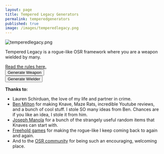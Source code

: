 ```yaml
---
layout: page
title: Tempered Legacy Generators
permalink: temperedgenerators
published: true
image: /images/temperedlegacy.png
---
```

![temperedlegacy.png]({{site.url}}/images/temperedlegacy.png)

Tempered Legacy is a rogue-like OSR framework where you are a weapon wielded by many. 

<div class="h2 tightSpacing"><a href="/tempered-legacy">Read the rules here.</a></div>

<div class="row">
  <div class="col-md-6 col-12 tightSpacing buttonWrapper"><button id="weaponButton" class="btn btn-primary btn-lg" onclick="weapon()">Generate Weapon</button></div>
  <div class="col-md-6 col-12 tightSpacing buttonWrapper"><button id="wielderButton" class="btn btn-primary btn-lg" onclick="wielder()">Generate Wielder</button></div>
</div>

<div class="container generatorCard" id="weaponCard" style="display:none;">
  <h1 class="tightSpacing" id="weaponName">Silver Rapier</h1>
  <p id="weaponDesc">A simple but well-crafted blade</p>
  <h2 class="tightSpacing">Already Stored in the Weapon:</h2>
  <div class="row">
		<div class="col-md-5 col-12 tightSpacing p" id="weaponSpell" style="border:darkgray dashed;">Fireball</div>
    <div class="col tightSpacing"></div>
		<div class="col-md-6 col-12 tightSpacing p" id="weaponTemperament" style="border:darkgray dashed;">Run to the end of the world and defeat the legion-demon Yog Soggoth who not only killed your family but all past family as well. Also you will need to return to the place of darkness and secure the shadow heart for your divine blade.</div>
    <div class="col-12 tightSpacing p" id="weaponMemory" style="border:darkgray dashed;">Fireball</div>
    <div class="col-md-5 col-12 tightSpacing p" style="border:darkgray dashed;">Empty slot. Room for a History, Temperament, or Spell from a future Wielder.</div>
    <div class="col tightSpacing"></div>
    <div class="col-md-5 col-12 tightSpacing p" style="border:darkgray dashed;">Empty slot. Room for a History, Temperament, or Spell from a future Wielder.</div>

  </div>
</div>

<div class="container generatorCard" id="wielderCard" style="display:none;">
  <div class="row">
    <div class="col-8 tightSpacing h1" id="charName">Click the Button!</div>
    <div class="col-xl-4 col-6 tightSpacing h1" id="charHP"></div>
  </div>
  <div class="row">
		<div class="col-lg-2 col-4 tightSpacing h3" id="charSTR"></div>
		<div class="col-lg-2 col-4 tightSpacing h3" id="charDEX"></div>
		<div class="col-lg-2 col-4 tightSpacing h3" id="charCON"></div>
		<div class="col-lg-2 col-4 tightSpacing h3" id="charINT"></div>
		<div class="col-lg-2 col-4 tightSpacing h3" id="charWIS"></div>
		<div class="col-lg-2 col-4 tightSpacing h3" id="charCHA"></div>
	</div>
  <hr class="tightSpacing">
  <p id="charTemperament"></p>
  <p id="charHistory"></p>
  <div class="row">
		<div class="col-lg-4 col-6 tightSpacing" id="charPhysique"></div>
		<div class="col-lg-4 col-6 tightSpacing" id="charSkin"></div>
		<div class="col-lg-4 col-6 tightSpacing" id="charFace"></div>
		<div class="col-lg-4 col-6 tightSpacing" id="charHair"></div>
		<div class="col-lg-4 col-6 tightSpacing" id="charSpeech"></div>
		<div class="col-lg-4 col-6 tightSpacing" id="charClothing"></div>
  </div>
  <div class="row">
    <div class="col-12">
      <h2 id="charSlots" class="tightSpacing"></h2>
      <p>
        You can choose from <strong>any or all</strong> of the items below to fill your inventory slots. Unless otherwise noted, each item takes up one slot. 
      </p>
      <p id="charItems"></p>
    </div>
  </div>
</div>

**Thanks to:**

 - Lauren Schirduan, the love of my life and partner in crime. 
 - [Ben Milton](https://www.youtube.com/channel/UCvYwePdbWSEwUa-Pk02u3Zw) for making Knave, Maze Rats, incredible Youtube reviews, and a bunch of cool stuff. I stole SO many ideas from Ben. Chances are if you like an idea, I stole it from him.
 - [Joseph Manola](https://udan-adan.blogspot.com/) for a bunch of the strangely useful random items that Knaves can start with.
 - [Freehold games](http://www.cavesofqud.com/) for making the rogue-like I keep coming back to again and again.
 - And to the [OSR community](https://discord.gg/kJjMvC) for being such an encouraging, welcoming place.

<script>
var xmlhttp = new XMLHttpRequest();
xmlhttp.onreadystatechange = function () {
  if (this.readyState == 4 && this.status == 200) {
    tempered = JSON.parse(this.responseText);
  }
};
xmlhttp.open("GET", "/_pages/tempered.json", true);
xmlhttp.send();

function selectRandom(jsonList) {
  result = jsonList[Math.floor(Math.random() * jsonList.length)];
  if (Array.isArray(result)) {
    result = selectRandom(result);
  }
  return result;
}

function weapon() {
  document.getElementById("wielderCard").style = "display:none";
  document.getElementById("weaponCard").style = "";

  weaponName();
  weaponDesc();
  weaponThings();
}

function weaponName() {
  var nameStr = "";
  var random = Math.random();
  classicName = selectRandom(tempered.weapon.Names);

  switch (true) {
    case (random < 0.1):
      nameStr = classicName + "'s " + selectRandom(tempered.weapon.noun);
      break;
    case (random < 0.3):
      nameStr = selectRandom(tempered.weapon.adj) + " " + selectRandom(tempered.weapon.noun);
      break;
    case (random < 0.4):
      nameStr = selectRandom(tempered.weapon.adj) + " yet " + selectRandom(tempered.weapon.adj);
      break;
    case (random < 0.5):
      nameStr = selectRandom(tempered.weapon.adj) + " but " + selectRandom(tempered.weapon.adj);
      break;
    case (random < 0.6):
      nameStr = selectRandom(tempered.weapon.noun) + " and " + selectRandom(tempered.weapon.noun);
      break;
    case (random < 0.7):
      nameStr = selectRandom(tempered.weapon.noun) + " for " + selectRandom(tempered.weapon.noun);
      break;
    case (random < 0.8):
      nameStr = selectRandom(tempered.weapon.adj) + " for " + selectRandom(tempered.weapon.noun);
      break;
    case (random < 0.9):
      nameStr = selectRandom(tempered.weapon.noun) + " but " + selectRandom(tempered.weapon.adj);
      break;
    default:
      nameStr = selectRandom(tempered.weapon.classicNames);
  }

  document.getElementById("weaponName").innerHTML = nameStr;
}

function weaponDesc() {
  var type = Math.floor(Math.random() * 4);
  var weaponType = "<strong>";

  switch (type) {
    case (0):
      weaponType = weaponType + selectRandom(tempered.weapon.smallType) + "</strong> (d6, 1 hand, 1 slot)";
      break;
    case (1):
      weaponType = weaponType + selectRandom(tempered.weapon.mediumType) + "</strong> (d8, 1 hand, 2 slots)";
      break;
    case (2):
      weaponType = weaponType + selectRandom(tempered.weapon.largeType) + "</strong> (d10, 2 hands, 3 slots)";
      break;
    case (3):
      weaponType = weaponType + selectRandom(tempered.weapon.rangedType) + "</strong> (d6, 2 hands, 2 slots)";
      break;
  }

  document.getElementById("weaponDesc").innerHTML = "A " + weaponType + " crafted from " + selectRandom(tempered.weapon.common) + " and " + selectRandom(tempered.weapon.rare) + ". It is decorated with " + selectRandom(tempered.weapon.decorations) + ".";
}

function weaponThings() {

  document.getElementById("weaponTemperament").innerHTML = "<strong>" + classicName + "'s Temperament:</strong> " + selectRandom(tempered.wielder.temperaments);

  var spellbook = "";
  var random = Math.random();

  switch (true) {
    case (random < 0.5):
      spellbook = selectRandom(tempered.wielder.Spells);
      break;
    case (random < 0.66):
      spellbook = selectRandom(tempered.wielder.spellEffects) +
        " " + selectRandom(tempered.wielder.spellForms) + "<br><i>(work with your GM to determine the details of this spell before you start playing)</i>";
      break;
    case (random < 0.82):
      spellbook = selectRandom(tempered.wielder.spellElements) +
        " " + selectRandom(tempered.wielder.spellForms) + "<br><i>(work with your GM to determine the details of this spell before you start playing)</i>";
      break;
    default:
      spellbook = selectRandom(tempered.wielder.spellEffects) +
        " " + selectRandom(tempered.wielder.spellElements) + "<br><i>(work with your GM to determine the details of this spell before you start playing)</i>";
  }

  document.getElementById("weaponSpell").innerHTML = "<strong>" + selectRandom(tempered.weapon.Names) + "'s Spell</strong> -  " + spellbook;

  document.getElementById("weaponMemory").innerHTML = "<strong>" + selectRandom(tempered.weapon.Names) + "'s History</strong>: They were " + selectRandom(tempered.wielder.Background) + ".";

}

function wielder() {

  document.getElementById("wielderCard").style = "";
  document.getElementById("weaponCard").style = "display:none";

  /* ======= NAMES ======= */
  document.getElementById("charName").innerText = "Name: " + selectRandom(tempered.wielder.Names);

  /* ======= STATS ======= */
  var die1 = Math.floor(Math.random() * 6) + 1;
  var die2 = Math.floor(Math.random() * 6) + 1;
  var die3 = Math.floor(Math.random() * 6) + 1;
  document.getElementById("charSTR").innerText = "STR: " + Math.min(die1, die2, die3);
  var die1 = Math.floor(Math.random() * 6) + 1;
  var die2 = Math.floor(Math.random() * 6) + 1;
  var die3 = Math.floor(Math.random() * 6) + 1;
  document.getElementById("charDEX").innerText = "DEX: " + Math.min(die1, die2, die3);
  var die1 = Math.floor(Math.random() * 6) + 1;
  var die2 = Math.floor(Math.random() * 6) + 1;
  var die3 = Math.floor(Math.random() * 6) + 1;
  var charCON = Math.min(die1, die2, die3);
  document.getElementById("charCON").innerText = "CON: " + charCON;
  var die1 = Math.floor(Math.random() * 6) + 1;
  var die2 = Math.floor(Math.random() * 6) + 1;
  var die3 = Math.floor(Math.random() * 6) + 1;
  document.getElementById("charINT").innerText = "INT: " + Math.min(die1, die2, die3);
  var die1 = Math.floor(Math.random() * 6) + 1;
  var die2 = Math.floor(Math.random() * 6) + 1;
  var die3 = Math.floor(Math.random() * 6) + 1;
  document.getElementById("charWIS").innerText = "WIS: " + Math.min(die1, die2, die3);
  var die1 = Math.floor(Math.random() * 6) + 1;
  var die2 = Math.floor(Math.random() * 6) + 1;
  var die3 = Math.floor(Math.random() * 6) + 1;
  document.getElementById("charCHA").innerText = "CHA: " + Math.min(die1, die2, die3);

  /* ======= HP ======= */
  var health = Math.floor(Math.random() * 8) + 1;
  document.getElementById("charHP").innerText = "Hit Points: " + health;

  /* ======= Spells ======= */

  var spellbook = "";
  var random = Math.random();

  /*30% chance to start with a spellbook*/
  switch (true) {
    case (random < 0.15):
      spellbook = "<li>Spellbook - " + selectRandom(tempered.wielder.Spells) + "</li>";
      break;
    case (random < 0.2):
      spellbook = "<li>Spellbook - " + selectRandom(tempered.wielder.spellEffects) + " " + selectRandom(tempered.wielder.spellForms) + " <i>(work with your GM to determine the details of this spell before you start playing)</i></li>";
      break;
    case (random < 0.25):
      spellbook = "<li>Spellbook - " + selectRandom(tempered.wielder.spellElements) + " " + selectRandom(tempered.wielder.spellForms) + " <i>(work with your GM to determine the details of this spell before you start playing)</i></li>";
      break;
    case (random < 0.3):
      spellbook = "<li>Spellbook - " + selectRandom(tempered.wielder.spellEffects) + " " + selectRandom(tempered.wielder.spellElements) + " <i>(work with your GM to determine the details of this spell before you start playing)</i></li>";
  }

  document.getElementById("charTemperament").innerHTML = "<strong>Temperament:</strong> " + selectRandom(tempered.wielder.temperaments);

  /* ======= HISTORY ======= */
  document.getElementById("charHistory").innerHTML = "<strong>History</strong>: They were " +
    selectRandom(tempered.wielder.Background) + ".";

  /* ======= TRAITS ======= */
  document.getElementById("charPhysique").innerHTML = "<strong>Physique</strong><br>" + selectRandom(tempered.wielder.Physique);

  document.getElementById("charFace").innerHTML = "<strong>Face</strong><br>" + selectRandom(tempered.wielder.Face);

  document.getElementById("charSkin").innerHTML = "<strong>Skin</strong><br>" + selectRandom(tempered.wielder.Skin);

  var random = Math.random();
  if (random < 0.5) {
    document.getElementById("charHair").innerHTML = "<strong>Hair</strong><br>" + selectRandom(tempered.wielder.Hair);
  } else {
    document.getElementById("charHair").innerHTML = "<strong>Hair</strong><br>" + selectRandom(tempered.wielder.colors);
  }

  document.getElementById("charClothing").innerHTML = "<strong>Clothing</strong><br>" + selectRandom(tempered.wielder.Clothing);

  document.getElementById("charSpeech").innerHTML = "<strong>Speech</strong><br>" + selectRandom(tempered.wielder.Speech);

  /* ======= ARMOR ======= */
  document.getElementById("charSlots").innerText = "Equipment: " + (charCON + 10) + " Slots";

  var armor = Math.floor(Math.random() * 20) + 1;
  armorText = "";
  switch (true) {
    case (armor >= 4 && armor <= 14):
      armorText = "Gambeson (12 armor, 1 slot)</li><li>";
      break;
    case (armor >= 15 && armor <= 19):
      armorText = "Brigandine (13 armor), 2 slots)</li><li>";
      break;
    case (armor == 20):
      armorText = "Chainmail (14, 3 slots)</li><li>";
      break;
  }

  var extra = Math.floor(Math.random() * 20) + 1;
  extraArmor = "";
  switch (true) {
    case (extra >= 14 && extra <= 16):
      extraArmor = "<li>Helmet (+1 armor, 1 slot)</li>";
      break;
    case (extra >= 17 && extra <= 19):
      extraArmor = "<li>Shield (+1 armor, 1 hand, 1 slot)</li>";
      break;
    case (extra == 20):
      extraArmor = "<li>Shield (+1 armor, 1 hand, 1 slot)</li><li>Helmet (+1 armor, 1 slot)</li>";
      break;
  }

  /* ======= Junk ======= */
  var junkNum = Math.floor(Math.random() * 6) + 1;
  var junkText = "";

  for (i = 0 ; i < junkNum; i++) {
    junkText = junkText + "<li>" + selectRandom(tempered.wielder.Junk) + "</li>";
  }

  /* ======= EQUIPMENT ======= */
  var die1 = Math.floor(Math.random() * 6) + 1;
  var startGold = die1;
  startGold = startGold * 10;

  document.getElementById("charItems").innerHTML = "<ul><li>" +
  armorText +
      selectRandom(tempered.wielder.Weapons) + "</li>" + 
      extraArmor + 
    spellbook +
    "<li>" + startGold + " coins (100 coins per slot)</li>" + 
    "<li>2 days of rations</li><li>" +
    selectRandom(tempered.wielder.coreItems) + "</li><li>" +
    selectRandom(tempered.wielder.coreItems) + "</li><li>" +
    selectRandom(tempered.wielder.coreItems) + "</li>" +
    junkText;
}

</script>